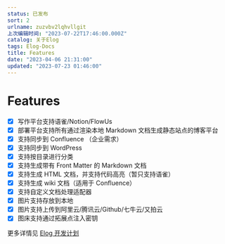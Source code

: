 ```yaml
---
status: 已发布
sort: 2
urlname: zuzvbv2lqhvllgit
上次编辑时间: "2023-07-22T17:46:00.000Z"
catalog: 关于Elog
tags: Elog-Docs
title: Features
date: "2023-04-06 21:31:00"
updated: "2023-07-23 01:46:00"
---
```


# Features

- [x] 写作平台支持语雀/Notion/FlowUs
- [x] 部署平台支持所有通过渲染本地 Markdown 文档生成静态站点的博客平台
- [x] 支持同步到 Confluence （企业需求）
- [x] 支持同步到 WordPress
- [x] 支持按目录进行分类
- [x] 支持生成带有 Front Matter 的 Markdown 文档
- [x] 支持生成 HTML 文档，并支持代码高亮（暂只支持语雀）
- [x] 支持生成 wiki 文档（适用于 Confluence）
- [x] 支持自定义文档处理适配器
- [x] 图片支持存放到本地
- [x] 图片支持上传到阿里云/腾讯云/Github/七牛云/又拍云
- [x] 图床支持通过拓展点注入密钥

更多详情见 [Elog 开发计划](https://1874.notion.site/Elog-91dd2037c9c847e6bc90b712b124189c)
